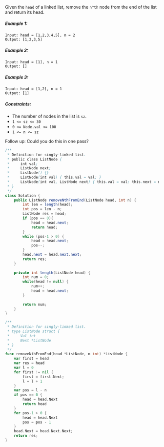 Given the `head` of a linked list, remove the `n^th` node from the end of the list and return its head.

##### Example 1:

```
Input: head = [1,2,3,4,5], n = 2
Output: [1,2,3,5]
```
##### Example 2:
```
Input: head = [1], n = 1
Output: []
```
##### Example 3:
```
Input: head = [1,2], n = 1
Output: [1]
``` 

##### Constraints:

- The number of nodes in the list is `sz`.
- `1 <= sz <= 30`
- `0 <= Node.val <= 100`
- `1 <= n <= sz`
 

Follow up: Could you do this in one pass?



```java
/**
 * Definition for singly-linked list.
 * public class ListNode {
 *     int val;
 *     ListNode next;
 *     ListNode() {}
 *     ListNode(int val) { this.val = val; }
 *     ListNode(int val, ListNode next) { this.val = val; this.next = next; }
 * }
 */
class Solution {
    public ListNode removeNthFromEnd(ListNode head, int n) {
        int len = length(head);
        int pos = len - n;
        ListNode res = head;
        if (pos == 0){
            head = head.next;            
            return head;
        }
        while (pos-1 > 0) {
            head = head.next;
            pos--;
        }
        head.next = head.next.next;
        return res;
    }
    
    private int length(ListNode head) {
        int num = 0;
        while(head != null) {
            num++;
            head = head.next;
        }
        
        return num;
    }
}
```


```go
/**
 * Definition for singly-linked list.
 * type ListNode struct {
 *     Val int
 *     Next *ListNode
 * }
 */
func removeNthFromEnd(head *ListNode, n int) *ListNode {
    var first = head
    var res = head
    var l = 0
    for first != nil {
        first = first.Next;
        l = l + 1
    }
    var pos = l - n
    if pos == 0 {
        head = head.Next
        return head
    }
    for pos-1 > 0 {
        head = head.Next
        pos = pos - 1
    }
    head.Next = head.Next.Next;
    return res;
}
```